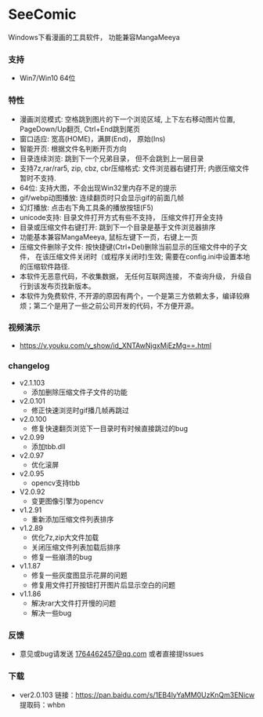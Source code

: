# SeeComic
Windows下看漫画的工具软件， 功能兼容MangaMeeya

### 支持
- Win7/Win10 64位

### 特性
  - 漫画浏览模式: 空格跳到图片的下一个浏览区域, 上下左右移动图片位置, PageDown/Up翻页, Ctrl+End跳到尾页
  - 窗口适应: 宽高(HOME)，满屏(End)， 原始(Ins)
  - 智能开页: 根据文件名判断开页方向
  - 目录连续浏览: 跳到下一个兄弟目录， 但不会跳到上一层目录
  - 支持7z,rar/rar5, zip, cbz, cbr压缩格式: 文件浏览器右键打开; 内嵌压缩文件暂时不支持.
  - 64位: 支持大图，不会出现Win32里内存不足的提示
  - gif/webp动图播放: 连续翻页时只会显示gif的前面几帧
  - 幻灯播放: 点击右下角工具条的播放按钮(F5)
  - unicode支持: 目录文件打开方式有些不支持， 压缩文件打开全支持
  - 目录或压缩文件右键打开: 跳到下一个目录是基于文件浏览器排序
  - 功能基本兼容MangaMeeya, 鼠标左键下一页，右键上一页
  - 压缩文件删除子文件: 按快捷键(Ctrl+Del)删除当前显示的压缩文件中的子文件， 在该压缩文件关闭时（或程序关闭时)生效; 需要在config.ini中设置本地的压缩软件路径.
  - 本软件无恶意代码，不收集数据， 无任何互联网连接， 不查询升级， 升级自行到该发布页找新版本。
  - 本软件为免费软件, 不开源的原因有两个，一个是第三方依赖太多，编译较麻烦；第二个是用了一些之前公司开发的代码，不方便开源。

### 视频演示
  - https://v.youku.com/v_show/id_XNTAwNjgxMjEzMg==.html

### changelog
  - v2.1.103
    - 添加删除压缩文件子文件的功能
  - v2.0.101
    - 修正快速浏览时gif播几帧再跳过
  - v2.0.100
    - 修复快速翻页浏览下一目录时有时候直接跳过的bug
  - v2.0.99
    - 添加tbb.dll
  - v2.0.97
    - 优化滚屏
  - v2.0.95
    - opencv支持tbb
  - V2.0.92
    - 变更图像引擎为opencv
  - v1.2.91
	 - 重新添加压缩文件列表排序
  - v1.2.89
    - 优化7z,zip大文件加载
    - 关闭压缩文件列表加载后排序
    - 修复一些崩溃的bug
  - v1.1.87
    - 修复一些灰度图显示花屏的问题
    - 修复用文件打开按钮打开图片后显示空白的问题
  - v1.1.86
    - 解决rar大文件打开慢的问题
    - 解决一些bug

### 反馈
  - 意见或bug请发送 1764462457@qq.com 或者直接提Issues

### 下载
 - ver2.0.103
 链接：https://pan.baidu.com/s/1EB4lyYaMM0UzKnQm3ENicw
提取码：whbn
